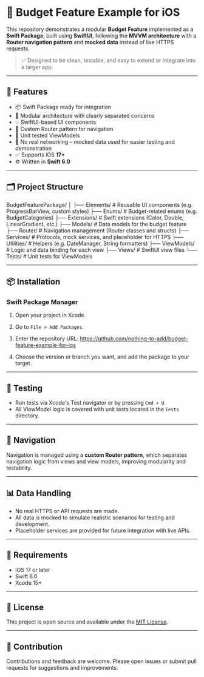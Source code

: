 # 💸 Budget Feature Example for iOS

This repository demonstrates a modular **Budget Feature** implemented as a **Swift Package**, built using **SwiftUI**, following the **MVVM architecture** with a **Router navigation pattern** and **mocked data** instead of live HTTPS requests.

> ✅ Designed to be clean, testable, and easy to extend or integrate into a larger app.

---

## 🧰 Features

- 📦 Swift Package ready for integration
- 🧱 Modular architecture with clearly separated concerns
- 💡 SwiftUI-based UI components
- 🧭 Custom Router pattern for navigation
- 🧪 Unit tested ViewModels
- 🚫 No real networking – mocked data used for easier testing and demonstration
- ✅ Supports iOS **17+**
- ⚙️ Written in **Swift 6.0**

---

## 🗂 Project Structure

BudgetFeaturePackage/
│
├── Elements/ # Reusable UI components (e.g. ProgressBarView, custom styles)
├── Enums/ # Budget-related enums (e.g. BudgetCategories)
├── Extensions/ # Swift extensions (Color, Double, LinearGradient, etc.)
├── Models/ # Data models for the budget feature
├── Router/ # Navigation management (Router classes and structs)
├── Services/ # Protocols, mock services, and placeholder for HTTPS
├── Utilities/ # Helpers (e.g. DateManager, String formatters)
├── ViewModels/ # Logic and data binding for each view
├── Views/ # SwiftUI view files
└── Tests/ # Unit tests for ViewModels

---

## 📦 Installation

### Swift Package Manager

1. Open your project in Xcode.
2. Go to `File > Add Packages`.
3. Enter the repository URL:
https://github.com/nothing-to-add/budget-feature-example-for-ios

4. Choose the version or branch you want, and add the package to your target.

---

## 🧪 Testing

- Run tests via Xcode's Test navigator or by pressing `Cmd + U`.
- All ViewModel logic is covered with unit tests located in the `Tests` directory.

---

## 🧭 Navigation

Navigation is managed using a **custom Router pattern**, which separates navigation logic from views and view models, improving modularity and testability.

---

## 📊 Data Handling

- No real HTTPS or API requests are made.
- All data is mocked to simulate realistic scenarios for testing and development.
- Placeholder services are provided for future integration with live APIs.

---

## 📌 Requirements

- iOS 17 or later
- Swift 6.0
- Xcode 15+

---

## 📖 License

This project is open source and available under the [MIT License](./LICENSE).

---

## 🙌 Contribution

Contributions and feedback are welcome. Please open issues or submit pull requests for suggestions and improvements.

